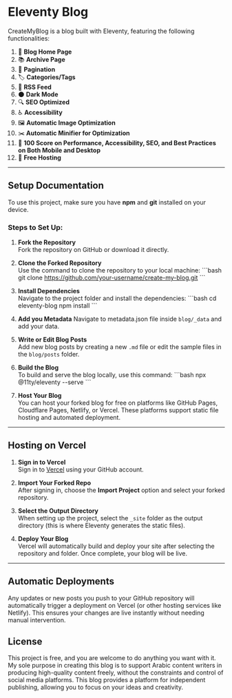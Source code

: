 # Eleventy Blog

CreateMyBlog is a blog built with Eleventy, featuring the following functionalities:

1. 🏡 **Blog Home Page**
2. 📚 **Archive Page**
3. 🔢 **Pagination**
4. 🏷️ **Categories/Tags**
5. 📡 **RSS Feed**
6. 🌑 **Dark Mode**
7. 🔍 **SEO Optimized**
8. ♿ **Accessibility**
9. 🖼️ **Automatic Image Optimization**
10. ✂️ **Automatic Minifier for Optimization**
11. 💯 **100 Score on Performance, Accessibility, SEO, and Best Practices on Both Mobile and Desktop**
12. 🎉 **Free Hosting**

---

## Setup Documentation

To use this project, make sure you have **npm** and **git** installed on your device.

### Steps to Set Up:

1. **Fork the Repository**  
   Fork the repository on GitHub or download it directly.

2. **Clone the Forked Repository**  
   Use the command to clone the repository to your local machine:
   \`\`\`bash
   git clone https://github.com/your-username/create-my-blog.git
   \`\`\`

3. **Install Dependencies**  
   Navigate to the project folder and install the dependencies:
   \`\`\`bash
   cd eleventy-blog
   npm install
   \`\`\`

4. **Add you Metadata**
   Navigate to metadata.json file inside `blog/_data` and add your data.
5. **Write or Edit Blog Posts**  
   Add new blog posts by creating a new `.md` file or edit the sample files in the `blog/posts` folder.

6. **Build the Blog**  
   To build and serve the blog locally, use this command:
   \`\`\`bash
   npx @11ty/eleventy --serve
   \`\`\`

7. **Host Your Blog**  
   You can host your forked blog for free on platforms like GitHub Pages, Cloudflare Pages, Netlify, or Vercel. These platforms support static file hosting and automated deployment.

---

## Hosting on Vercel

1. **Sign in to Vercel**  
   Sign in to [Vercel](https://vercel.com) using your GitHub account.

2. **Import Your Forked Repo**  
   After signing in, choose the **Import Project** option and select your forked repository.

3. **Select the Output Directory**  
   When setting up the project, select the `_site` folder as the output directory (this is where Eleventy generates the static files).

4. **Deploy Your Blog**  
   Vercel will automatically build and deploy your site after selecting the repository and folder. Once complete, your blog will be live.

---

## Automatic Deployments

Any updates or new posts you push to your GitHub repository will automatically trigger a deployment on Vercel (or other hosting services like Netlify). This ensures your changes are live instantly without needing manual intervention.

## License

This project is free, and you are welcome to do anything you want with it. My sole purpose in creating this blog is to support Arabic content writers in producing high-quality content freely, without the constraints and control of social media platforms. This blog provides a platform for independent publishing, allowing you to focus on your ideas and creativity.
